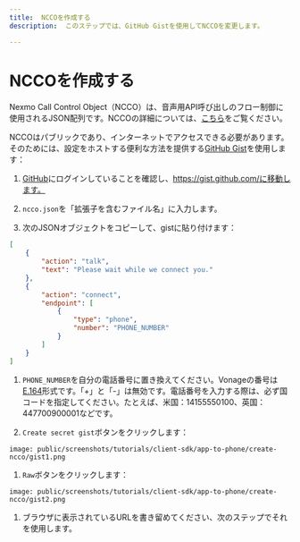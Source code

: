 ```yaml
---
title:  NCCOを作成する
description:  このステップでは、GitHub Gistを使用してNCCOを変更します。

---
```


NCCOを作成する
=========

Nexmo Call Control Object（NCCO）は、音声用API呼び出しのフロー制御に使用されるJSON配列です。NCCOの詳細については、[こちら](/voice/voice-api/ncco-reference)をご覧ください。

NCCOはパブリックであり、インターネットでアクセスできる必要があります。そのためには、設定をホストする便利な方法を提供する[GitHub Gist](https://gist.github.com/)を使用します：

1. [GitHub](https://github.com)にログインしていることを確認し、https://gist.github.com/に移動します。

2. `ncco.json`を「拡張子を含むファイル名」に入力します。

3. 次のJSONオブジェクトをコピーして、gistに貼り付けます：

```json
[
    {
        "action": "talk",
        "text": "Please wait while we connect you."
    },
    {
        "action": "connect",
        "endpoint": [
            {
                "type": "phone",
                "number": "PHONE_NUMBER"
            }
        ]
    }
]
```

1. `PHONE_NUMBER`を自分の電話番号に置き換えてください。Vonageの番号は[E.164](/concepts/guides/glossary#e-164-format)形式です。「\+」と「-」は無効です。電話番号を入力する際は、必ず国コードを指定してください。たとえば、米国：14155550100、英国：447700900001などです。

2. `Create secret gist`ボタンをクリックします：

```screenshot
image: public/screenshots/tutorials/client-sdk/app-to-phone/create-ncco/gist1.png
```

1. `Raw`ボタンをクリックします：

```screenshot
image: public/screenshots/tutorials/client-sdk/app-to-phone/create-ncco/gist2.png
```

1. ブラウザに表示されているURLを書き留めてください、次のステップでそれを使用します。

